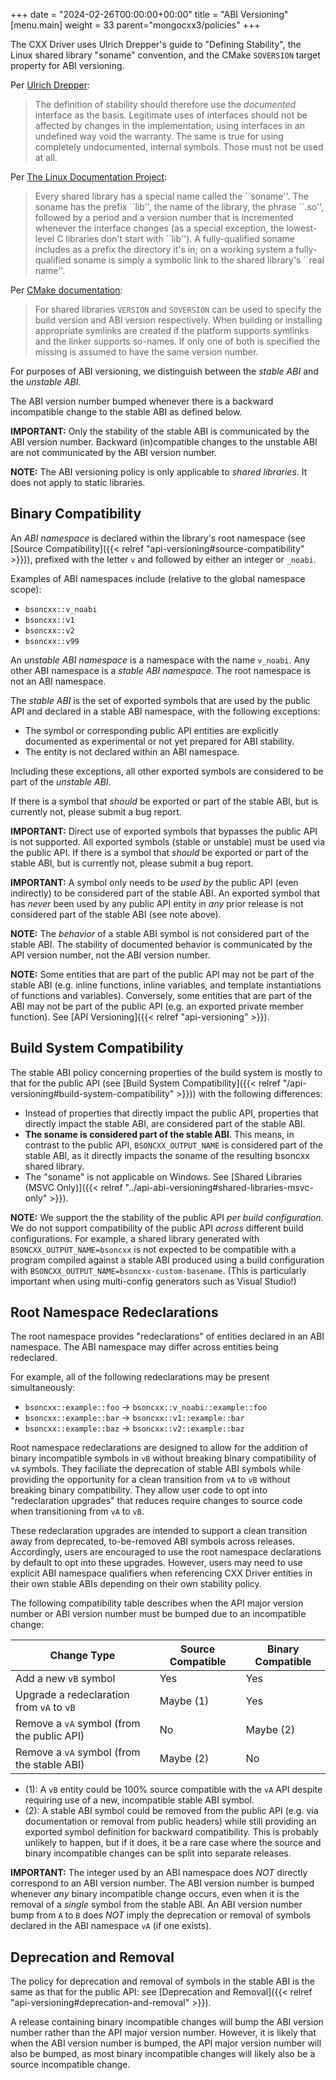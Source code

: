 +++
date = "2024-02-26T00:00:00+00:00"
title = "ABI Versioning"
[menu.main]
  weight = 33
  parent="mongocxx3/policies"
+++

The CXX Driver uses Ulrich Drepper's guide to "Defining Stability", the Linux shared library "soname" convention, and the CMake `SOVERSION` target property for ABI versioning.

Per [Ulrich Drepper](https://www.cs.dartmouth.edu/~sergey/cs258/ABI/UlrichDrepper-How-To-Write-Shared-Libraries.pdf):

> The definition of stability should therefore use the _documented_ interface as the basis. Legitimate uses of interfaces should not be affected by changes in the implementation; using interfaces in an undefined way void the warranty. The same is true for using completely undocumented, internal symbols. Those must not be used at all.

Per [The Linux Documentation Project](https://tldp.org/HOWTO/Program-Library-HOWTO/shared-libraries.html):

> Every shared library has a special name called the \`\`soname''. The soname has the prefix \`\`lib'', the name of the library, the phrase \`\`.so'', followed by a period and a version number that is incremented whenever the interface changes (as a special exception, the lowest-level C libraries don't start with \`\`lib''). A fully-qualified soname includes as a prefix the directory it's in; on a working system a fully-qualified soname is simply a symbolic link to the shared library's \`\`real name''.

Per [CMake documentation](https://cmake.org/cmake/help/latest/prop_tgt/SOVERSION.html):

> For shared libraries `VERSION` and `SOVERSION` can be used to specify the build version and ABI version respectively. When building or installing appropriate symlinks are created if the platform supports symlinks and the linker supports so-names. If only one of both is specified the missing is assumed to have the same version number.

For purposes of ABI versioning, we distinguish between the _stable ABI_ and the _unstable ABI_.

The ABI version number bumped whenever there is a backward incompatible change to the stable ABI as defined below.

**IMPORTANT:** Only the stability of the stable ABI is communicated by the ABI version number. Backward (in)compatible changes to the unstable ABI are not communicated by the ABI version number.

**NOTE:** The ABI versioning policy is only applicable to _shared libraries_. It does not apply to static libraries.

## Binary Compatibility

An _ABI namespace_ is declared within the library's root namespace (see [Source Compatibility]({{< relref "api-versioning#source-compatibility" >}})), prefixed with the letter `v` and followed by either an integer or `_noabi`.

Examples of ABI namespaces include (relative to the global namespace scope):

* `bsoncxx::v_noabi`
* `bsoncxx::v1`
* `bsoncxx::v2`
* `bsoncxx::v99`

An _unstable ABI namespace_ is a namespace with the name `v_noabi`. Any other ABI namespace is a _stable ABI namespace_. The root namespace is not an ABI namespace.

The _stable ABI_ is the set of exported symbols that are used by the public API and declared in a stable ABI namespace, with the following exceptions:

* The symbol or corresponding public API entities are explicitly documented as experimental or not yet prepared for ABI stability.
* The entity is not declared within an ABI namespace.

Including these exceptions, all other exported symbols are considered to be part of the _unstable ABI_.

If there is a symbol that _should_ be exported or part of the stable ABI, but is currently not, please submit a bug report.

**IMPORTANT:** Direct use of exported symbols that bypasses the public API is not supported. All exported symbols (stable or unstable) must be used via the public API. If there is a symbol that _should_ be exported or part of the stable ABI, but is currently not, please submit a bug report.

**IMPORTANT:** A symbol only needs to be _used by_ the public API (even indirectly) to be considered part of the stable ABI. An exported symbol that has _never_ been used by any public API entity in _any_ prior release is not considered part of the stable ABI (see note above).

**NOTE:** The _behavior_ of a stable ABI symbol is not considered part of the stable ABI. The stability of documented behavior is communicated by the API version number, not the ABI version number.

**NOTE:** Some entities that are part of the public API may not be part of the stable ABI (e.g. inline functions, inline variables, and template instantiations of functions and variables). Conversely, some entities that are part of the ABI may not be part of the public API (e.g. an exported private member function). See [API Versioning]({{< relref "api-versioning" >}}).

## Build System Compatibility

The stable ABI policy concerning properties of the build system is mostly to that for the public API (see [Build System Compatibility]({{< relref "/api-versioning#build-system-compatibility" >}})) with the following differences:

* Instead of properties that directly impact the public API, properties that directly impact the stable ABI, are considered part of the stable ABI.
* **The soname is considered part of the stable ABI**. This means, in contrast to the public API, `BSONCXX_OUTPUT_NAME` is considered part of the stable ABI, as it directly impacts the soname of the resulting bsoncxx shared library.
* The "soname" is not applicable on Windows. See [Shared Libraries (MSVC Only)]({{< relref "../api-abi-versioning#shared-libraries-msvc-only" >}}).

**NOTE:** We support the the stability of the public API _per build configuration_. We do not support compatibility of the public API _across_ different build configurations. For example, a shared library generated with `BSONCXX_OUTPUT_NAME=bsoncxx` is not expected to be compatible with a program compiled against a stable ABI produced using a build configuration with `BSONCXX_OUTPUT_NAME=bsoncxx-custom-basename`. (This is particularly important when using multi-config generators such as Visual Studio!)

## Root Namespace Redeclarations

The root namespace provides "redeclarations" of entities declared in an ABI namespace. The ABI namespace may differ across entities being redeclared.

For example, all of the following redeclarations may be present simultaneously:

* `bsoncxx::example::foo` -> `bsoncxx::v_noabi::example::foo`
* `bsoncxx::example::bar` -> `bsoncxx::v1::example::bar`
* `bsoncxx::example::baz` -> `bsoncxx::v2::example::baz`

Root namespace redeclarations are designed to allow for the addition of binary incompatible symbols in `vB` without breaking binary compatibility of `vA` symbols.
They faciliate the deprecation of stable ABI symbols while providing the opportunity for a clean transition from `vA` to `vB` without breaking binary compatibility.
They allow user code to opt into "redeclaration upgrades" that reduces require changes to source code when transitioning from `vA` to `vB`.

These redeclaration upgrades are intended to support a clean transition away from deprecated, to-be-removed ABI symbols across releases.
Accordingly, users are encouraged to use the root namespace declarations by default to opt into these upgrades.
However, users may need to use explicit ABI namespace qualifiers when referencing CXX Driver entities in their own stable ABIs depending on their own stability policy.

The following compatibility table describes when the API major version number or ABI version number must be bumped due to an incompatible change:

| Change Type | Source Compatible | Binary Compatible |
| - | - | - |
| Add a new `vB` symbol | Yes | Yes |
| Upgrade a redeclaration from `vA` to `vB` | Maybe (1) | Yes |
| Remove a `vA` symbol (from the public API) | No | Maybe (2) |
| Remove a `vA` symbol (from the stable ABI) | Maybe (2) | No |

* (1): A `vB` entity could be 100% source compatible with the `vA` API despite requiring use of a new, incompatible stable ABI symbol.
* (2): A stable ABI symbol could be removed from the public API (e.g. via documentation or removal from public headers) while still providing an exported symbol definition for backward compatibility. This is probably unlikely to happen, but if it does, it be a rare case where the source and binary incompatible changes can be split into separate releases.

**IMPORTANT:** The integer used by an ABI namespace does _NOT_ directly correspond to an ABI version number. The ABI version number is bumped whenever _any_ binary incompatible change occurs, even when it is the removal of a _single_ symbol from the stable ABI. An ABI version number bump from `A` to `B` does _NOT_ imply the deprecation or removal of symbols declared in the ABI namespace `vA` (if one exists).

## Deprecation and Removal

The policy for deprecation and removal of symbols in the stable ABI is the same as that for the public API: see [Deprecation and Removal]({{< relref "api-versioning#deprecation-and-removal" >}}).

A release containing binary incompatible changes will bump the ABI version number rather than the API major version number.
However, it is likely that when the ABI version number is bumped, the API major version number will also be bumped, as most binary incompatible changes will likely also be a source incompatible change.
